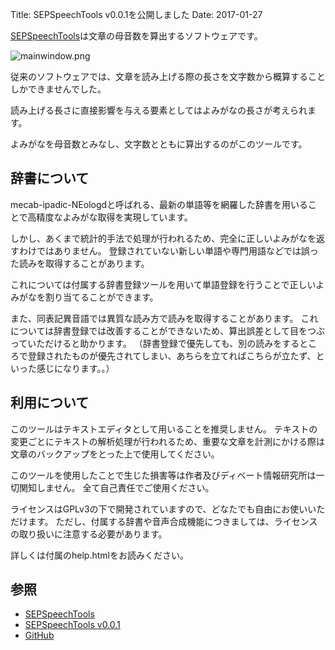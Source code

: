 Title: SEPSpeechTools v0.0.1を公開しました
Date: 2017-01-27

[SEPSpeechTools]は文章の母音数を算出するソフトウェアです。

![mainwindow.png]({attach}/img/sep-speech-tools/mainwindow.png)

従来のソフトウェアでは、文章を読み上げる際の長さを文字数から概算することしかできませんでした。

読み上げる長さに直接影響を与える要素としてはよみがなの長さが考えられます。

よみがなを母音数とみなし、文字数とともに算出するのがこのツールです。

## 辞書について

mecab-ipadic-NEologdと呼ばれる、最新の単語等を網羅した辞書を用いることで高精度なよみがな取得を実現しています。

しかし、あくまで統計的手法で処理が行われるため、完全に正しいよみがなを返すわけではありません。
登録されていない新しい単語や専門用語などでは誤った読みを取得することがあります。

これについては付属する辞書登録ツールを用いて単語登録を行うことで正しいよみがなを割り当てることができます。

また、同表記異音語では異質な読み方で読みを取得することがあります。
これについては辞書登録では改善することができないため、算出誤差として目をつぶっていただけると助かります。
（辞書登録で優先しても、別の読みをするところで登録されたものが優先されてしまい、あちらを立てればこちらが立たず、といった感じになります。。）

## 利用について

このツールはテキストエディタとして用いることを推奨しません。
テキストの変更ごとにテキストの解析処理が行われるため、重要な文章を計測にかける際は文章のバックアップをとった上で使用してください。

このツールを使用したことで生じた損害等は作者及びディベート情報研究所は一切関知しません。
全て自己責任でご使用ください。

ライセンスはGPLv3の下で開発されていますので、どなたでも自由にお使いいただけます。
ただし、付属する辞書や音声合成機能につきましては、ライセンスの取り扱いに注意する必要があります。

詳しくは付属のhelp.htmlをお読みください。

## 参照

* [SEPSpeechTools]
* [SEPSpeechTools v0.0.1]
* [GitHub]

[SEPSpeechTools]: {filename}/pages/sep-speech-tools.md
[SEPSpeechTools v0.0.1]: https://github.com/info-labs/sep-speech-tools/releases/tag/v0.0.1
[GitHub]: https://github.com/info-labs/sep-speech-tools
